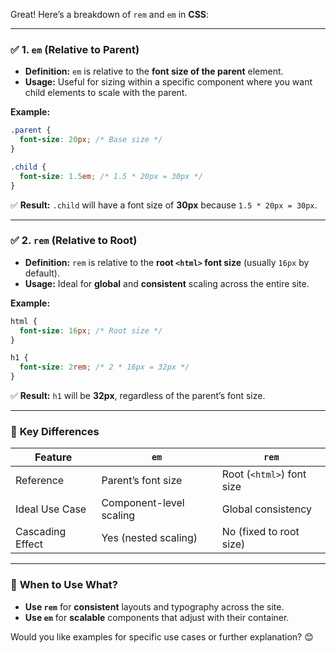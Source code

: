 Great! Here’s a breakdown of `rem` and `em` in **CSS**:

---

### ✅ **1. `em` (Relative to Parent)**
- **Definition:** `em` is relative to the **font size of the parent** element.  
- **Usage:** Useful for sizing within a specific component where you want child elements to scale with the parent.  

**Example:**
```css
.parent {
  font-size: 20px; /* Base size */
}

.child {
  font-size: 1.5em; /* 1.5 * 20px = 30px */
}
```
✅ **Result:** `.child` will have a font size of **30px** because `1.5 * 20px = 30px`.  

---

### ✅ **2. `rem` (Relative to Root)**
- **Definition:** `rem` is relative to the **root `<html>` font size** (usually `16px` by default).  
- **Usage:** Ideal for **global** and **consistent** scaling across the entire site.  

**Example:**
```css
html {
  font-size: 16px; /* Root size */
}

h1 {
  font-size: 2rem; /* 2 * 16px = 32px */
}
```
✅ **Result:** `h1` will be **32px**, regardless of the parent’s font size.

---

### 🔎 **Key Differences**
| Feature         | `em`                     | `rem`                    |
|-----------------|--------------------------|--------------------------|
| Reference       | Parent’s font size       | Root (`<html>`) font size|
| Ideal Use Case  | Component-level scaling  | Global consistency       |
| Cascading Effect| Yes (nested scaling)     | No (fixed to root size)  |

---

### 📌 **When to Use What?**
- **Use `rem`** for **consistent** layouts and typography across the site.  
- **Use `em`** for **scalable** components that adjust with their container.  

Would you like examples for specific use cases or further explanation? 😊